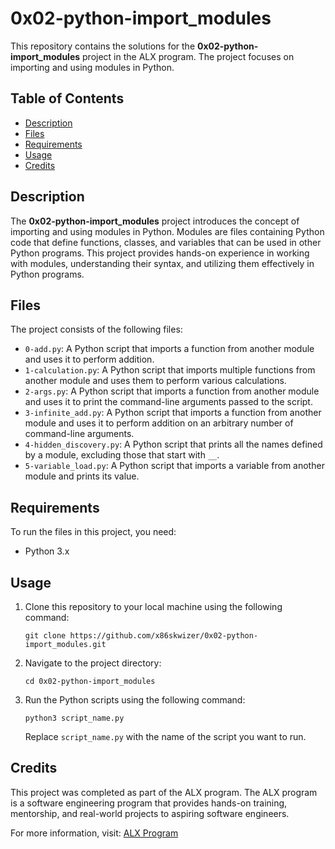 # 0x02-python-import_modules

This repository contains the solutions for the **0x02-python-import_modules** project in the ALX program. The project focuses on importing and using modules in Python.

## Table of Contents

- [Description](#description)
- [Files](#files)
- [Requirements](#requirements)
- [Usage](#usage)
- [Credits](#credits)

## Description

The **0x02-python-import_modules** project introduces the concept of importing and using modules in Python. Modules are files containing Python code that define functions, classes, and variables that can be used in other Python programs. This project provides hands-on experience in working with modules, understanding their syntax, and utilizing them effectively in Python programs.

## Files

The project consists of the following files:

- `0-add.py`: A Python script that imports a function from another module and uses it to perform addition.
- `1-calculation.py`: A Python script that imports multiple functions from another module and uses them to perform various calculations.
- `2-args.py`: A Python script that imports a function from another module and uses it to print the command-line arguments passed to the script.
- `3-infinite_add.py`: A Python script that imports a function from another module and uses it to perform addition on an arbitrary number of command-line arguments.
- `4-hidden_discovery.py`: A Python script that prints all the names defined by a module, excluding those that start with `__`.
- `5-variable_load.py`: A Python script that imports a variable from another module and prints its value.

## Requirements

To run the files in this project, you need:

- Python 3.x

## Usage

1. Clone this repository to your local machine using the following command:

   ```
   git clone https://github.com/x86skwizer/0x02-python-import_modules.git
   ```

2. Navigate to the project directory:

   ```
   cd 0x02-python-import_modules
   ```

3. Run the Python scripts using the following command:

   ```
   python3 script_name.py
   ```

   Replace `script_name.py` with the name of the script you want to run.

## Credits

This project was completed as part of the ALX program. The ALX program is a software engineering program that provides hands-on training, mentorship, and real-world projects to aspiring software engineers.

For more information, visit: [ALX Program](https://www.alxprogram.com/)
